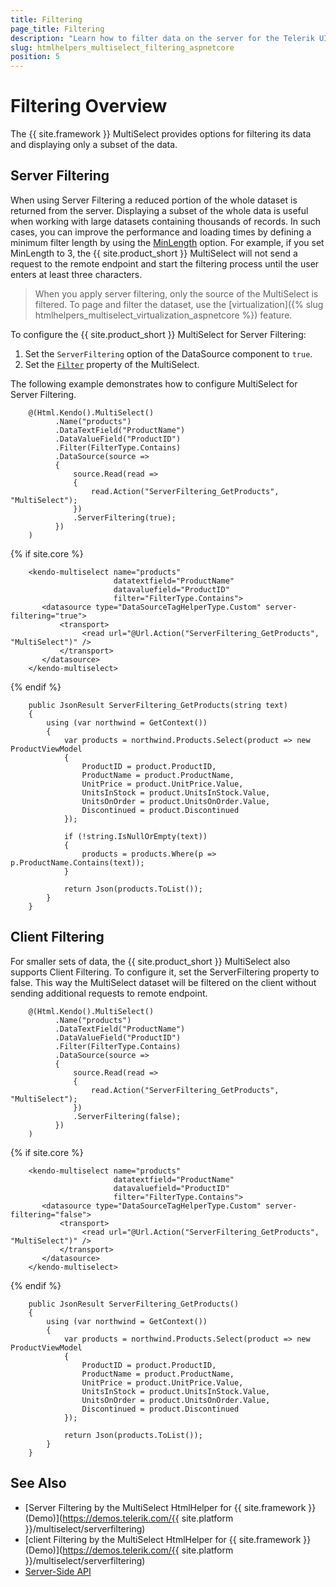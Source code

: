 ```yaml
---
title: Filtering
page_title: Filtering
description: "Learn how to filter data on the server for the Telerik UI MultiSelect component for {{ site.framework }}."
slug: htmlhelpers_multiselect_filtering_aspnetcore
position: 5
---
```


# Filtering Overview

The {{ site.framework }} MultiSelect provides options for filtering its data and displaying only a subset of the data.

## Server Filtering

When using Server Filtering a reduced portion of the whole dataset is returned from the server. Displaying a subset of the whole data is useful when working with large datasets containing thousands of records. In such cases, you can improve the performance and loading times by defining a minimum filter length by using the [MinLength](/api/kendo.mvc.ui.fluent/multiselectbuilder#minlengthsystemdouble) option. For example, if you set MinLength to 3, the {{ site.product_short }} MultiSelect will not send a request to the remote endpoint and start the filtering process until the user enters at least three characters.

> When you apply server filtering, only the source of the MultiSelect is filtered. To page and filter the dataset, use the [virtualization]({% slug htmlhelpers_multiselect_virtualization_aspnetcore %}) feature.

To configure the {{ site.product_short }} MultiSelect for Server Filtering:

1. Set the `ServerFiltering` option of the DataSource component to `true`.
1. Set the [`Filter`](/api/kendo.mvc.ui.fluent/multiselectbuilder#filterkendomvcuifiltertype) property of the MultiSelect.

The following example demonstrates how to configure MultiSelect for Server Filtering.

```HtmlHelper
    @(Html.Kendo().MultiSelect()
          .Name("products")
          .DataTextField("ProductName")
          .DataValueField("ProductID")
          .Filter(FilterType.Contains)
          .DataSource(source =>
          {
              source.Read(read =>
              {
                  read.Action("ServerFiltering_GetProducts", "MultiSelect");
              })
              .ServerFiltering(true);
          })
    )
```
{% if site.core %}
```TagHelper
    <kendo-multiselect name="products"
                       datatextfield="ProductName"
                       datavaluefield="ProductID"
                       filter="FilterType.Contains">
       <datasource type="DataSourceTagHelperType.Custom" server-filtering="true">
           <transport>
                <read url="@Url.Action("ServerFiltering_GetProducts", "MultiSelect")" />
           </transport>
       </datasource>
    </kendo-multiselect>
```
{% endif %}
```Controller
    public JsonResult ServerFiltering_GetProducts(string text)
    {
        using (var northwind = GetContext())
        {
            var products = northwind.Products.Select(product => new ProductViewModel
            {
                ProductID = product.ProductID,
                ProductName = product.ProductName,
                UnitPrice = product.UnitPrice.Value,
                UnitsInStock = product.UnitsInStock.Value,
                UnitsOnOrder = product.UnitsOnOrder.Value,
                Discontinued = product.Discontinued
            });

            if (!string.IsNullOrEmpty(text))
            {
                products = products.Where(p => p.ProductName.Contains(text));
            }

            return Json(products.ToList());
        }
    }
```

## Client Filtering

For smaller sets of data, the {{ site.product_short }} MultiSelect also supports Client Filtering. To configure it, set the ServerFiltering property to false. This way the MultiSelect dataset will be filtered on the client without sending additional requests to remote endpoint.

```HtmlHelper
    @(Html.Kendo().MultiSelect()
          .Name("products")
          .DataTextField("ProductName")
          .DataValueField("ProductID")
          .Filter(FilterType.Contains)
          .DataSource(source =>
          {
              source.Read(read =>
              {
                  read.Action("ServerFiltering_GetProducts", "MultiSelect");
              })
              .ServerFiltering(false);
          })
    )
```
{% if site.core %}
```TagHelper
    <kendo-multiselect name="products"
                       datatextfield="ProductName"
                       datavaluefield="ProductID"
                       filter="FilterType.Contains">
       <datasource type="DataSourceTagHelperType.Custom" server-filtering="false">
           <transport>
                <read url="@Url.Action("ServerFiltering_GetProducts", "MultiSelect")" />
           </transport>
       </datasource>
    </kendo-multiselect>
```
{% endif %}
```Controller
    public JsonResult ServerFiltering_GetProducts()
    {
        using (var northwind = GetContext())
        {
            var products = northwind.Products.Select(product => new ProductViewModel
            {
                ProductID = product.ProductID,
                ProductName = product.ProductName,
                UnitPrice = product.UnitPrice.Value,
                UnitsInStock = product.UnitsInStock.Value,
                UnitsOnOrder = product.UnitsOnOrder.Value,
                Discontinued = product.Discontinued
            });

            return Json(products.ToList());
        }
    }
```

## See Also

* [Server Filtering by the MultiSelect HtmlHelper for {{ site.framework }} (Demo)](https://demos.telerik.com/{{ site.platform }}/multiselect/serverfiltering)
* [client Filtering by the MultiSelect HtmlHelper for {{ site.framework }} (Demo)](https://demos.telerik.com/{{ site.platform }}/multiselect/serverfiltering)
* [Server-Side API](/api/multiselect)
